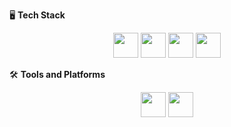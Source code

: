 🖥️ **Tech Stack**
<p align="center">
  <img src="https://raw.githubusercontent.com/marwin1991/profile-technology-icons/refs/heads/main/icons/python.png" width="40px">
  <img src="https://raw.githubusercontent.com/marwin1991/profile-technology-icons/refs/heads/main/icons/html.png" width="40px">
  <img src="https://raw.githubusercontent.com/marwin1991/profile-technology-icons/refs/heads/main/icons/css.png" width="40px">
  <img src="https://raw.githubusercontent.com/marwin1991/profile-technology-icons/refs/heads/main/icons/javascript.png" width="40px">
</p>

🛠️ **Tools and Platforms**
<p align="center">
  <img src="https://raw.githubusercontent.com/marwin1991/profile-technology-icons/refs/heads/main/icons/python.png" width="40px">
  <img src="https://raw.githubusercontent.com/marwin1991/profile-technology-icons/refs/heads/main/icons/html.png" width="40px">
</p>






